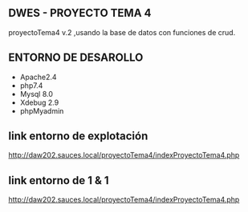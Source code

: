 ## DWES - PROYECTO TEMA 4

proyectoTema4 v.2 ,usando la base de datos con funciones de crud.

## ENTORNO DE DESAROLLO
* Apache2.4
* php7.4 
* Mysql 8.0
* Xdebug 2.9
* phpMyadmin

## link entorno  de explotación
 http://daw202.sauces.local/proyectoTema4/indexProyectoTema4.php

## link entorno  de 1 & 1
 http://daw202.sauces.local/proyectoTema4/indexProyectoTema4.php

